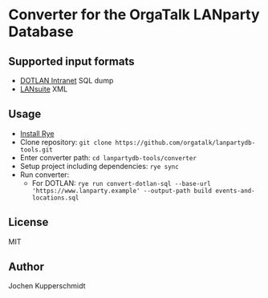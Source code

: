 # Converter for the OrgaTalk LANparty Database


## Supported input formats

* [DOTLAN Intranet](https://intranet.dotlan.net/) SQL dump
* [LANsuite](https://github.com/lansuite/lansuite) XML


## Usage

* [Install Rye](https://rye-up.com/guide/installation/)
* Clone repository: `git clone https://github.com/orgatalk/lanpartydb-tools.git`
* Enter converter path: `cd lanpartydb-tools/converter`
* Setup project including dependencies: `rye sync`
* Run converter:
  * For DOTLAN: `rye run convert-dotlan-sql --base-url 'https://www.lanparty.example' --output-path build events-and-locations.sql`


## License

MIT


## Author

Jochen Kupperschmidt
